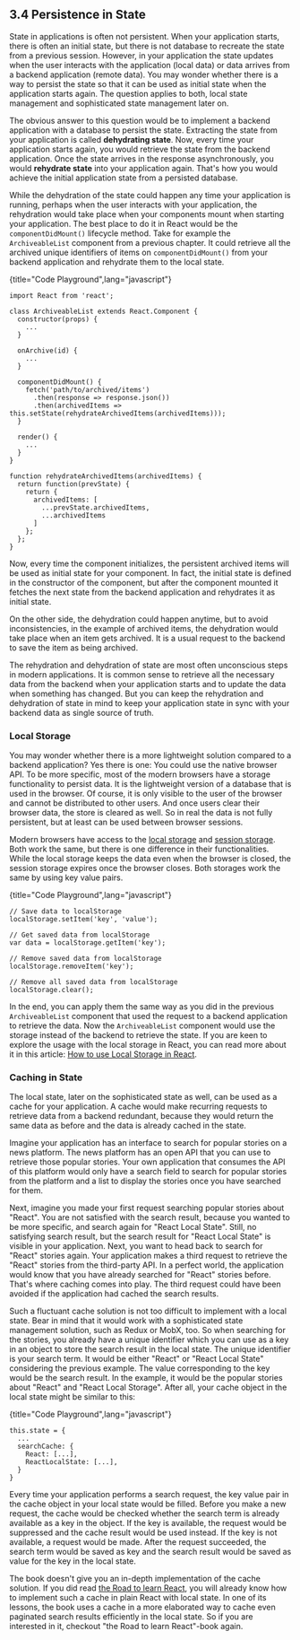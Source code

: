 ## 3.4 Persistence in State

State in applications is often not persistent. When your application starts, there is often an initial state, but there is not database to recreate the state from a previous session. However, in your application the state updates when the user interacts with the application (local data) or data arrives from a backend application (remote data). You may wonder whether there is a way to persist the state so that it can be used as initial state when the application starts again. The question applies to both, local state management and sophisticated state management later on.

The obvious answer to this question would be to implement a backend application with a database to persist the state. Extracting the state from your application is called **dehydrating state**. Now, every time your application starts again, you would retrieve the state from the backend application. Once the state arrives in the response asynchronously, you would **rehydrate state** into your application again. That's how you would achieve the initial application state from a persisted database.

While the dehydration of the state could happen any time your application is running, perhaps when the user interacts with your application, the rehydration would take place when your components mount when starting your application. The best place to do it in React would be the `componentDidMount()` lifecycle method. Take for example the `ArchiveableList` component from a previous chapter. It could retrieve all the archived unique identifiers of items on `componentDidMount()` from your backend application and rehydrate them to the local state.

{title="Code Playground",lang="javascript"}
~~~~~~~~
import React from 'react';

class ArchiveableList extends React.Component {
  constructor(props) {
    ...
  }

  onArchive(id) {
    ...
  }

  componentDidMount() {
    fetch('path/to/archived/items')
      .then(response => response.json())
      .then(archivedItems => this.setState(rehydrateArchivedItems(archivedItems)));
  }

  render() {
    ...
  }
}

function rehydrateArchivedItems(archivedItems) {
  return function(prevState) {
    return {
      archivedItems: [
        ...prevState.archivedItems,
        ...archivedItems
      ]
    };
  };
}
~~~~~~~~

Now, every time the component initializes, the persistent archived items will be used as initial state for your component. In fact, the initial state is defined in the constructor of the component, but after the component mounted it fetches the next state from the backend application and rehydrates it as initial state.

On the other side, the dehydration could happen anytime, but to avoid inconsistencies, in the example of archived items, the dehydration would take place when an item gets archived. It is a usual request to the backend to save the item as being archived.

The rehydration and dehydration of state are most often unconscious steps in modern applications. It is common sense to retrieve all the necessary data from the backend when your application starts and to update the data when something has changed. But you can keep the rehydration and dehydration of state in mind to keep your application state in sync with your backend data as single source of truth.

### Local Storage

You may wonder whether there is a more lightweight solution compared to a backend application? Yes there is one: You could use the native browser API. To be more specific, most of the modern browsers have a storage functionality to persist data. It is the lightweight version of a database that is used in the browser. Of course, it is only visible to the user of the browser and cannot be distributed to other users. And once users clear their browser data, the store is cleared as well. So in real the data is not fully persistent, but at least can be used between browser sessions.

Modern browsers have access to the [local storage](https://developer.mozilla.org/en/docs/Web/API/Window/localStorage) and [session storage](https://developer.mozilla.org/en/docs/Web/API/Window/sessionStorage). Both work the same, but there is one difference in their functionalities. While the local storage keeps the data even when the browser is closed, the session storage expires once the browser closes. Both storages work the same by using key value pairs.

{title="Code Playground",lang="javascript"}
~~~~~~~~
// Save data to localStorage
localStorage.setItem('key', 'value');

// Get saved data from localStorage
var data = localStorage.getItem('key');

// Remove saved data from localStorage
localStorage.removeItem('key');

// Remove all saved data from localStorage
localStorage.clear();
~~~~~~~~

In the end, you can apply them the same way as you did in the previous `ArchiveableList` component that used the request to a backend application to retrieve the data. Now the `ArchiveableList` component would use the storage instead of the backend to retrieve the state. If you are keen to explore the usage with the local storage in React, you can read more about it in this article: [How to use Local Storage in React](https://www.robinwieruch.de/local-storage-react/).

### Caching in State

The local state, later on the sophisticated state as well, can be used as a cache for your application. A cache would make recurring requests to retrieve data from a backend redundant, because they would return the same data as before and the data is already cached in the state.

Imagine your application has an interface to search for popular stories on a news platform. The news platform has an open API that you can use to retrieve those popular stories. Your own application that consumes the API of this platform would only have a search field to search for popular stories from the platform and a list to display the stories once you have searched for them.

Next, imagine you made your first request searching popular stories about "React". You are not satisfied with the search result, because you wanted to be more specific, and search again for "React Local State". Still, no satisfying search result, but the search result for "React Local State" is visible in your application. Next, you want to head back to search for "React" stories again. Your application makes a third request to retrieve the "React" stories from the third-party API. In a perfect world, the application would know that you have already searched for "React" stories before. That's where caching comes into play. The third request could have been avoided if the application had cached the search results.

Such a fluctuant cache solution is not too difficult to implement with a local state. Bear in mind that it would work with a sophisticated state management solution, such as Redux or MobX, too. So when searching for the stories, you already have a unique identifier which you can use as a key in an object to store the search result in the local state. The unique identifier is your search term. It would be either "React" or "React Local State" considering the previous example. The value corresponding to the key would be the search result. In the example, it would be the popular stories about "React" and "React Local Storage". After all, your cache object in the local state might be similar to this:

{title="Code Playground",lang="javascript"}
~~~~~~~~
this.state = {
  ...
  searchCache: {
    React: [...],
    ReactLocalState: [...],
  }
}
~~~~~~~~

Every time your application performs a search request, the key value pair in the cache object in your local state would be filled. Before you make a new request, the cache would be checked whether the search term is already available as a key in the object. If the key is available, the request would be suppressed and the cache result would be used instead. If the key is not available, a request would be made. After the request succeeded, the search term would be saved as key and the search result would be saved as value for the key in the local state.

The book doesn't give you an in-depth implementation of the cache solution. If you did read [the Road to learn React](https://www.robinwieruch.de/the-road-to-learn-react/), you will already know how to implement such a cache in plain React with local state. In one of its lessons, the book uses a cache in a more elaborated way to cache even paginated search results efficiently in the local state. So if you are interested in it, checkout "the Road to learn React"-book again.